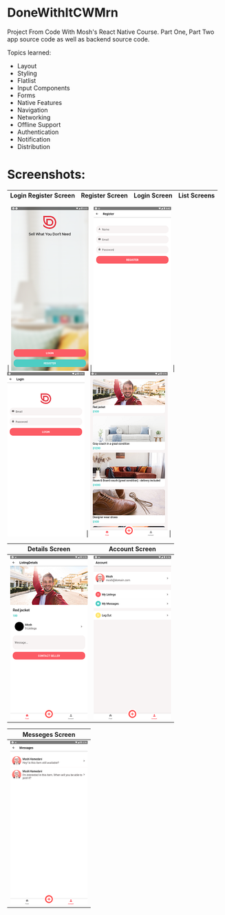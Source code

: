 # DoneWithItCWMrn

Project From Code With Mosh's React Native Course.
Part One, Part Two app source code as well as backend source code.

Topics learned:

- Layout
- Styling
- Flatlist
- Input Components
- Forms
- Native Features
- Navigation
- Networking
- Offline Support
- Authentication
- Notification
- Distribution

# Screenshots:

| Login Register Screen | Register Screen | Login Screen | List Screens |
| --------------------- | --------------- | ------------ | ------------ |


| ![LoginRegisterScreen](assets/../assets/log-reg.png) | ![RegisterScreen](assets/../assets/register.png) | ![LoginScreen](assets/../assets/login.png) | ![ListScreen](assets/../assets/list.png) |

| Details Screen                                | Account Screen                                 |
| --------------------------------------------- | ---------------------------------------------- |
| ![DetailsScreen](assets/../assets/detail.png) | ![AccountScreen](assets/../assets/account.png) |

| Messeges Screen                                  |
| ------------------------------------------------ |
| ![MessagesScreen](assets/../assets/messeges.png) |
